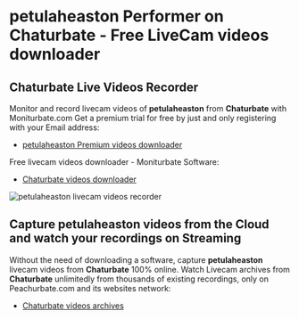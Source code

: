 # petulaheaston Performer on Chaturbate - Free LiveCam videos downloader

## Chaturbate Live Videos Recorder

Monitor and record livecam videos of **petulaheaston** from **Chaturbate** with Moniturbate.com
Get a premium trial for free by just and only registering with your Email address:
* [petulaheaston Premium videos downloader](https://moniturbate.com/request-demo-licence-key.html)

Free livecam videos downloader - Moniturbate Software:
* [Chaturbate videos downloader](https://moniturbate.com/moniturbate-download-software.html)

![petulaheaston livecam videos recorder](https://peachurnet.com/templates/moniturbate-software.png)


## Capture petulaheaston videos from the Cloud and watch your recordings on Streaming

Without the need of downloading a software, capture **petulaheaston** livecam videos from **Chaturbate** 100% online.
Watch Livecam archives from **Chaturbate** unlimitedly from thousands of existing recordings, only on Peachurbate.com and its websites network:
* [Chaturbate videos archives](https://peachurnet.com/)